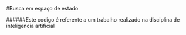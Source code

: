 #Busca em espaço de estado

######Este codigo é referente a um trabalho realizado na disciplina de inteligencia artificial